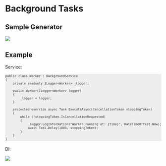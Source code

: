 # Background Tasks

## Sample Generator

<img src="image2.png" style="width:3.96066in" />

## Example

Service:

![](background_tasks/image3.png)

DI:

<img src="image1.png" style="width:3.01563in" />
